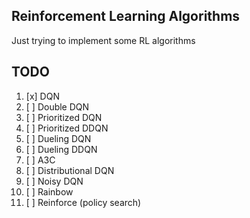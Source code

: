 ## Reinforcement Learning Algorithms
Just trying to implement some RL algorithms

## TODO

1. [x] DQN
2. [ ] Double DQN
3. [ ] Prioritized DQN
4. [ ] Prioritized DDQN
5. [ ] Dueling DQN
6. [ ] Dueling DDQN
7. [ ] A3C
8. [ ] Distributional DQN
9. [ ] Noisy DQN
10. [ ] Rainbow
11. [ ] Reinforce (policy search)
